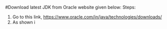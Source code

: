 #Download latest JDK from Oracle website given below:
Steps:
1. Go to this link, https://www.oracle.com/in/java/technologies/downloads/
2. As shown i